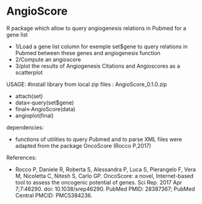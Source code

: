 # AngioScore
R package which allow to query angiogenesis relations in Pubmed for a gene list

- 1/Load a gene list column for exemple set$gene to query relations in Pubmed between these genes and angiogenesis function
- 2/Compute an angioscore 
- 3/plot the results of Angiogenesis Citations and Angioscores as a scatterplot

USAGE:
#install library from local zip files : AngioScore_0.1.0.zip
- attach(set)
- data<-query(set$gene)
- final<-AngioScore(data)
- angioplot(final)

dependencies: 
- functions of utilities to query Pubmed and to parse XML files were adapted from the package OncoScore (Rocco P,2017)

References:
- Rocco P, Daniele R, Roberta S, Alessandra P, Luca S, Pierangelo F, Vera M,
Nicoletta C, Nitesh S, Carlo GP. OncoScore: a novel, Internet-based tool to
assess the oncogenic potential of genes. Sci Rep. 2017 Apr 7;7:46290. doi:
10.1038/srep46290. PubMed PMID: 28387367; PubMed Central PMCID: PMC5384236.

